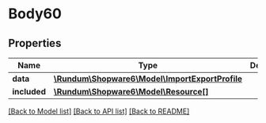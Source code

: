 # Body60

## Properties
Name | Type | Description | Notes
------------ | ------------- | ------------- | -------------
**data** | [**\Rundum\Shopware6\Model\ImportExportProfile**](ImportExportProfile.md) |  | [optional] 
**included** | [**\Rundum\Shopware6\Model\Resource[]**](Resource.md) |  | [optional] 

[[Back to Model list]](../../README.md#documentation-for-models) [[Back to API list]](../../README.md#documentation-for-api-endpoints) [[Back to README]](../../README.md)

